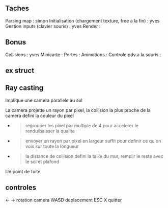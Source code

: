 ## Taches
Parsing map : simon
Initialisation (chargement texture, free a la fin) : yves
Gestion inputs (clavier souris) : yves
Render :

## Bonus
Collisions : yves
Minicarte : 
Portes : 
Animations :
Controle pdv a la souris :

## ex struct

## Ray casting

Implique une camera parallele au sol

La camera projette un rayon par pixel, la collision la plus proche de la camera defini la couleur du pixel
- >regrouper les pixel par multiple de 4 pour accelerer le rendu/baisser la qualite
- >envoyer un rayon par pixel en largeur suffit pour definir ce qu'on vois sur toute la longueur
- >la distance de collision defini la taille du mur, remplir le reste avec le sol et plafond

Un point de fuite

## controles

<- -> rotation camera
WASD deplacement
ESC X quitter
